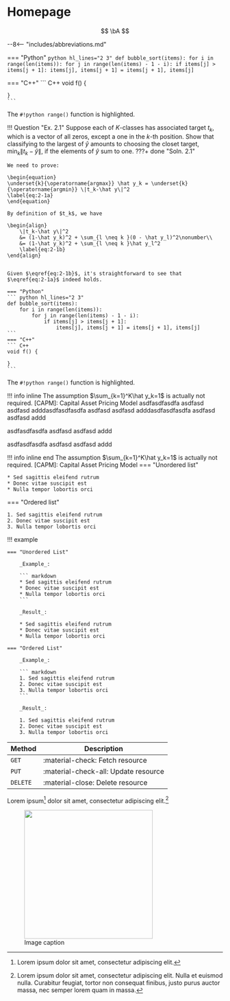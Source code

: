 # Homepage

$$
\bA
$$


--8<-- "includes/abbreviations.md"

=== "Python"
    ``` python hl_lines="2 3"
    def bubble_sort(items):
        for i in range(len(items)):
            for j in range(len(items) - 1 - i):
                if items[j] > items[j + 1]:
                    items[j], items[j + 1] = items[j + 1], items[j]
    ```

=== "C++"
    ``` C++
    void f() {

    }
    ```

The `#!python range()` function is highlighted.

!!! Question "Ex. 2.1"
	Suppose each of $K$-classes has associated target $t_k$, which is a vector of all zeros, except a one in the $k$-th position. Show that classifying to the largest of $\hat y$ amounts to choosing the closet target, $\min_k\|t_k-\hat y\|$, if the elements of $\hat y$ sum to one.
???+ done "Soln. 2.1" 

	We need to prove:

	\begin{equation}
	\underset{k}{\operatorname{argmax}} \hat y_k = \underset{k}{\operatorname{argmin}} \|t_k-\hat y\|^2             
	\label{eq:2-1a}
	\end{equation}

	By definition of $t_k$, we have

	\begin{align}
		\|t_k-\hat y\|^2 
		&= (1-\hat y_k)^2 + \sum_{l \neq k }(0 - \hat y_l)^2\nonumber\\
		&= (1-\hat y_k)^2 + \sum_{l \neq k }\hat y_l^2
		\label{eq:2-1b}
	\end{align}


	Given $\eqref{eq:2-1b}$, it's straightforward to see that $\eqref{eq:2-1a}$ indeed holds.

    === "Python"
    ``` python hl_lines="2 3"
    def bubble_sort(items):
        for i in range(len(items)):
            for j in range(len(items) - 1 - i):
                if items[j] > items[j + 1]:
                    items[j], items[j + 1] = items[j + 1], items[j]
    ```
    === "C++"
    ``` C++
    void f() {

    }
    ```

The `#!python range()` function is highlighted.


!!! info inline
	The assumption $\sum_{k=1}^K\hat y_k=1$ is actually not required.
    [CAPM]: Capital Asset Pricing Model
asdfasdfasdfa 
asdfasd 
asdfasd
adddasdfasdfasdfa 
asdfasd 
asdfasd
adddasdfasdfasdfa 
asdfasd 
asdfasd
addd

asdfasdfasdfa 
asdfasd 
asdfasd
addd

asdfasdfasdfa 
asdfasd 
asdfasd
addd

!!! info inline end
	The assumption $\sum_{k=1}^K\hat y_k=1$ is actually not required.
    [CAPM]: Capital Asset Pricing Model
=== "Unordered list"

    * Sed sagittis eleifend rutrum
    * Donec vitae suscipit est
    * Nulla tempor lobortis orci

=== "Ordered list"

    1. Sed sagittis eleifend rutrum
    2. Donec vitae suscipit est
    3. Nulla tempor lobortis orci



!!! example

    === "Unordered List"

        _Example_:

        ``` markdown
        * Sed sagittis eleifend rutrum
        * Donec vitae suscipit est
        * Nulla tempor lobortis orci
        ```

        _Result_:

        * Sed sagittis eleifend rutrum
        * Donec vitae suscipit est
        * Nulla tempor lobortis orci

    === "Ordered List"

        _Example_:

        ``` markdown
        1. Sed sagittis eleifend rutrum
        2. Donec vitae suscipit est
        3. Nulla tempor lobortis orci
        ```

        _Result_:

        1. Sed sagittis eleifend rutrum
        2. Donec vitae suscipit est
        3. Nulla tempor lobortis orci


| Method      | Description                          |
| ----------- | ------------------------------------ |
| `GET`       | :material-check:     Fetch resource  |
| `PUT`       | :material-check-all: Update resource |
| `DELETE`    | :material-close:     Delete resource |


Lorem ipsum[^1] dolor sit amet, consectetur adipiscing elit.[^2]

<figure>
  <img src="https://dummyimage.com/600x400/eee/aaa" width="300" />
  <figcaption>Image caption</figcaption>
</figure>

[^1]: Lorem ipsum dolor sit amet, consectetur adipiscing elit.
[^2]:
    Lorem ipsum dolor sit amet, consectetur adipiscing elit. Nulla et euismod
    nulla. Curabitur feugiat, tortor non consequat finibus, justo purus auctor
    massa, nec semper lorem quam in massa.

